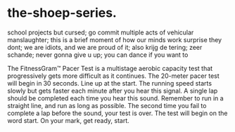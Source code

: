 # the-shoep-series.
school projects but cursed;
go commit multiple acts of vehicular manslaughter;
this is a brief moment of how our minds work surprise they dont;
we are idiots, and we are proud of it;
also krijg de tering;
zeer schande;
never gonna give u up;
you can dance if you want to

The FitnessGram™ Pacer Test is a multistage aerobic capacity test that progressively gets more difficult as it continues.
The 20-meter pacer test will begin in 30 seconds. Line up at the start.
The running speed starts slowly but gets faster each minute after you hear this signal.
A single lap should be completed each time you hear this sound.
Remember to run in a straight line, and run as long as possible.
The second time you fail to complete a lap before the sound, your test is over.
The test will begin on the word start.
On your mark, get ready, start.
